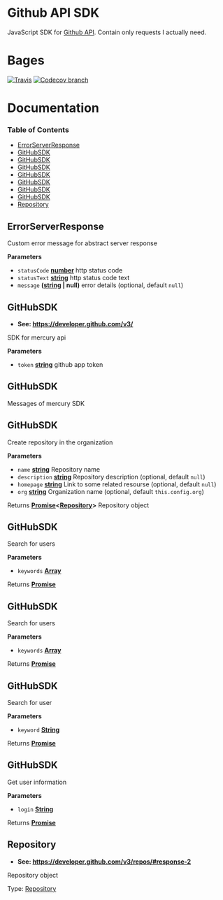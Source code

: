 # Github API SDK

JavaScript SDK for [Github API](https://developer.github.com/v3/). Contain only requests I actually need.

# Bages

[![Travis](https://img.shields.io/travis/FrontenderMagazineDevelopment/github-sdk.svg?style=for-the-badge)](https://travis-ci.org/FrontenderMagazineDevelopment/github-sdk) [![Codecov branch](https://img.shields.io/codecov/c/github/FrontenderMagazineDevelopment/github-sdk/master.svg?style=for-the-badge)](https://codecov.io/gh/FrontenderMagazineDevelopment/github-sdk)

# Documentation

<!-- Generated by documentation.js. Update this documentation by updating the source code. -->

### Table of Contents

-   [ErrorServerResponse](#errorserverresponse)
-   [GitHubSDK](#githubsdk)
-   [GitHubSDK](#githubsdk-1)
-   [GitHubSDK](#githubsdk-2)
-   [GitHubSDK](#githubsdk-3)
-   [GitHubSDK](#githubsdk-4)
-   [GitHubSDK](#githubsdk-5)
-   [GitHubSDK](#githubsdk-6)
-   [Repository](#repository)

## ErrorServerResponse

Custom error message for abstract server response

**Parameters**

-   `statusCode` **[number](https://developer.mozilla.org/docs/Web/JavaScript/Reference/Global_Objects/Number)** http status code
-   `statusText` **[string](https://developer.mozilla.org/docs/Web/JavaScript/Reference/Global_Objects/String)** http status code text
-   `message` **([string](https://developer.mozilla.org/docs/Web/JavaScript/Reference/Global_Objects/String) | null)** error details (optional, default `null`)

## GitHubSDK

-   **See: <https://developer.github.com/v3/>**

SDK for mercury api

**Parameters**

-   `token` **[string](https://developer.mozilla.org/docs/Web/JavaScript/Reference/Global_Objects/String)** github app token

## GitHubSDK

Messages of mercury SDK

## GitHubSDK

Create repository in the organization

**Parameters**

-   `name` **[string](https://developer.mozilla.org/docs/Web/JavaScript/Reference/Global_Objects/String)** Repository name
-   `description` **[string](https://developer.mozilla.org/docs/Web/JavaScript/Reference/Global_Objects/String)** Repository description (optional, default `null`)
-   `homepage` **[string](https://developer.mozilla.org/docs/Web/JavaScript/Reference/Global_Objects/String)** Link to some related resourse (optional, default `null`)
-   `org` **[string](https://developer.mozilla.org/docs/Web/JavaScript/Reference/Global_Objects/String)** Organization name (optional, default `this.config.org`)

Returns **[Promise](https://developer.mozilla.org/docs/Web/JavaScript/Reference/Global_Objects/Promise)&lt;[Repository](#repository)>** Repository object

## GitHubSDK

Search for users

**Parameters**

-   `keywords` **[Array](https://developer.mozilla.org/docs/Web/JavaScript/Reference/Global_Objects/Array)** 

Returns **[Promise](https://developer.mozilla.org/docs/Web/JavaScript/Reference/Global_Objects/Promise)** 

## GitHubSDK

Search for users

**Parameters**

-   `keywords` **[Array](https://developer.mozilla.org/docs/Web/JavaScript/Reference/Global_Objects/Array)** 

Returns **[Promise](https://developer.mozilla.org/docs/Web/JavaScript/Reference/Global_Objects/Promise)** 

## GitHubSDK

Search for user

**Parameters**

-   `keyword` **[String](https://developer.mozilla.org/docs/Web/JavaScript/Reference/Global_Objects/String)** 

Returns **[Promise](https://developer.mozilla.org/docs/Web/JavaScript/Reference/Global_Objects/Promise)** 

## GitHubSDK

Get user information

**Parameters**

-   `login` **[String](https://developer.mozilla.org/docs/Web/JavaScript/Reference/Global_Objects/String)** 

Returns **[Promise](https://developer.mozilla.org/docs/Web/JavaScript/Reference/Global_Objects/Promise)** 

## Repository

-   **See: <https://developer.github.com/v3/repos/#response-2>**

Repository object

Type: [Repository](#repository)
